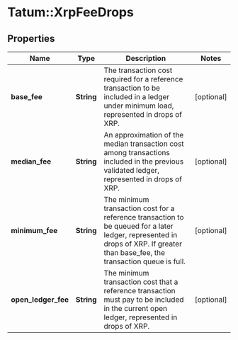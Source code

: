 # Tatum::XrpFeeDrops

## Properties
Name | Type | Description | Notes
------------ | ------------- | ------------- | -------------
**base_fee** | **String** | The transaction cost required for a reference transaction to be included in a ledger under minimum load, represented in drops of XRP. | [optional] 
**median_fee** | **String** | An approximation of the median transaction cost among transactions included in the previous validated ledger, represented in drops of XRP. | [optional] 
**minimum_fee** | **String** | The minimum transaction cost for a reference transaction to be queued for a later ledger, represented in drops of XRP. If greater than base_fee, the transaction queue is full. | [optional] 
**open_ledger_fee** | **String** | The minimum transaction cost that a reference transaction must pay to be included in the current open ledger, represented in drops of XRP. | [optional] 

